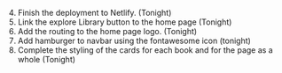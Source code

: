 4. Finish the deployment to Netlify. (Tonight)
2. Link the explore Library button to the home page (Tonight)
1. Add the routing to the home page logo. (Tonight)
2. Add hamburger to navbar using the fontawesome icon (tonight)
1. Complete the styling of the cards for each book and for the page as a whole (Tonight)
